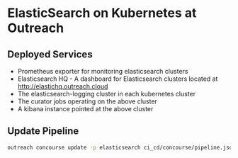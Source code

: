 # ElasticSearch on Kubernetes at Outreach

## Deployed Services

- Prometheus exporter for monitoring elasticsearch clusters
- Elasticsearch HQ - A dashboard for Elasticsearch clusters located at http://elastichq.outreach.cloud
- The elasticsearch-logging cluster in each kubernetes cluster
- The curator jobs operating on the above cluster
- A kibana instance pointed at the above cluster

## Update Pipeline

```bash
outreach concourse update -p elasticsearch ci_cd/concourse/pipeline.jsonnet
```
